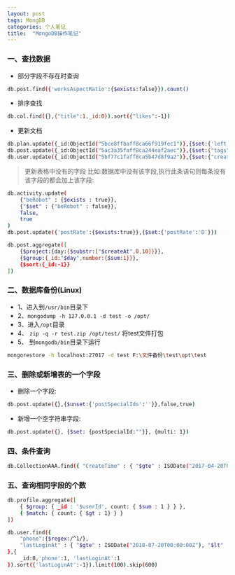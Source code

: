```yaml
---
layout: post
tags: MongDB
categories: 个人笔记
title:  "MongoDB操作笔记"
---
```


### 一、查找数据
* 部分字段不存在时查询 

```bash
db.post.find({'worksAspectRatio':{$exists:false}}).count()
```

* 排序查找 

```bash
db.col.find({},{"title":1,_id:0}).sort({"likes":-1})
```

* 更新文档

```bash
db.plan.update({_id:ObjectId("5bce8ffbaff8ca66f919fec1")},{$set:{'left':-1}})
db.post.update({_id:ObjectId("5ac3a35faff8ca244eaf2aec")},{$set:{"tags":["zhangsan","lisi"]}})
db.user.update({_id:ObjectId("5bf77c1faff8ca5b47d8f9a2")},{$set:{"createAt": ISODate("2018-12-17T10:50:54.738Z")}})
```

> 更新表格中没有的字段 比如:数据库中没有该字段,执行此条语句则每条没有该字段的都会加上该字段:

```bash
db.activity.update(
    {"beRobot" : {$exists : true}},
    {"$set" : {"beRobot" : false}},
    false,
    true
)
db.post.update({'postRate':{$exists:true}},{$set:{'postRate':'D'}})

db.post.aggregate([
    {$project:{day:{$substr:["$createAt",0,10]}}},
    {$group:{_id:"$day",number:{$sum:1}}},  
    {$sort:{_id:-1}}  
])
```

### 二、数据库备份(Linux)
- 1、进入到`/usr/bin`目录下
- 2、`mongodump -h 127.0.0.1 -d test -o /opt/`
- 3、进入`/opt`目录
- 4、 `zip -q -r test.zip /opt/test/`		将test文件打包
- 5、 到`mongodb/bin`目录下运行
```bash
mongorestore -h localhost:27017 -d test F:\文件备份\test\opt\test
```

### 三、删除或新增表的一个字段

* 删除一个字段:
```bash
db.post.update({},{$unset:{'postSpecialIds':''}},false,true)
```
* 新增一个空字符串字段: 
```bash
db.post.update({}, {$set: {postSpecialId:""}}, {multi: 1})
```

### 四、条件查询
```bash
db.CollectionAAA.find({ "CreateTime" : { "$gte" : ISODate("2017-04-20T00:00:00Z"), "$lt" : ISODate("2017-04-21T00:00:00Z") } }).count()
```
### 五、查询相同字段的个数
```bash
db.profile.aggregate([
    { $group: { _id : '$userId', count: { $sum : 1 } } },
    { $match: { count: { $gt : 1} } }
])

db.user.find({
    "phone":{$regex:/^1/},
    "lastLoginAt" : { "$gte" : ISODate("2018-07-20T00:00:00Z"), "$lt" : ISODate("2018-11-09T00:00:00Z") }    	
},{
    _id:0,'phone':1, 'lastLoginAt':1
}).sort({'lastLoginAt':-1}).limit(100).skip(600)
```